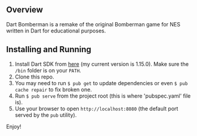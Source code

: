 
## Overview

Dart Bomberman is a remake of the original Bomberman game for NES written in Dart for educational purposes.

## Installing and Running

1. Install Dart SDK from [here](http://dartlang.org) (my current version is 1.15.0). Make sure the `/bin` folder is on your `PATH`.
2. Clone this repo.
3. You may need to run `$ pub get` to update dependencies or even `$ pub cache repair` to fix broken one.
4. Run `$ pub serve` from the project root (this is where 'pubspec.yaml' file is).
5. Use your browser to open `http://localhost:8080` (the default port served by the `pub` utility).

Enjoy!
